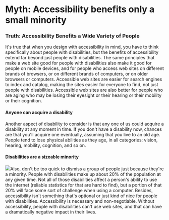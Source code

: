 # Myth: Accessibility benefits only a small minority

### Truth: Accessibility Benefits a Wide Variety of People

It's true that when you design with accessibility in mind, you have to think specifically about people with disabilities, but the benefits of accessibility extend far beyond just people with disabilities. The same principles that make a web site good for people with disabilities also make it good for people on mobile devices, and for people who access web sites on different brands of browsers, or on different brands of computers, or on older browsers or computers. Accessible web sites are easier for search engines to index and catalog, making the sites easier for everyone to find, not just people with disabilities. Accessible web sites are also better for people who are aging who may be losing their eyesight or their hearing or their mobility or their cognition.

#### Anyone can acquire a disability

Another aspect of disability to consider is that any one of us could acquire a disability at any moment in time. If you don't have a disability now, chances are that you'll acquire one eventually, assuming that you live to an old age. People tend to lose physical abilities as they age, in all categories: vision, hearing, mobility, cognition, and so on.

#### Disabilities are a sizeable minority

![](https://dequeuniversity.com/class/iaap-cpacc/myths/assets/images/module-fundamentals/20percent300.png)Also, don't be too quick to dismiss a group of people just because they're a minority. People with disabilities make up about 20% of the population at any given time. Not all of those disabilities affect a person's ability to use the internet (reliable statistics for that are hard to find), but a portion of that 20% will face some sort of challenge when using a computer. Besides, accessibility isn't something that's optional or just kind of nice for people with disabilities. Accessibility is necessary and non-negotiable. Without accessibility, people with disabilities can't use web sites, and that can have a dramatically negative impact in their lives.
